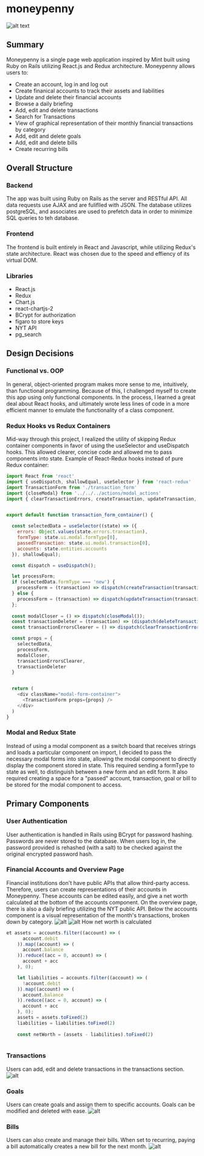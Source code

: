 # moneypenny

![alt text](https://github.com/jacobprall/moneypenny/blob/master/app/assets/images/splash.png)

## Summary

Moneypenny is a single page web application inspired by Mint built using Ruby on Rails utilizing React.js and Redux architecture. 
Moneypenny allows users to:

- Create an account, log in and log out
- Create finanical accounts to track their assets and liabilities
- Update and delete their financial accounts
- Browse a daily briefing
- Add, edit and delete transactions
- Search for Transactions
- View of graphical representation of their monthly financial transactions by category
- Add, edit and delete goals
- Add, edit and delete bills
- Create recurring bills

## Overall Structure

### Backend
The app was built using Ruby on Rails as the server and RESTful API. All data requests use AJAX and are fuliflled with JSON. The database utilizes postgreSQL, and associates are used to prefetch data in order to minimize SQL queries to teh database.

### Frontend
The frontend is built entirely in React and Javascript, while utilizing Redux's state architecture. React was chosen due to the speed and effiency of its virtual DOM. 

### Libraries
- React.js
- Redux
- Chart.js
- react-chartjs-2
- BCrypt for authorization
- figaro to store keys
- NYT API
- pg_search

## Design Decisions
### Functional vs. OOP
In general, object-oriented program makes more sense to me, intuitively, than functional programming. Because of this, I challenged myself to create this app using only functional components. In the process, I learned a great deal about React hooks, and ultimately wrote less lines of code in a more efficient manner to emulate the functionality of a class component.


### Redux Hooks vs Redux Containers
Mid-way through this project, I realized the utility of skipping Redux container components in favor of using the useSelector and useDispatch hooks. This allowed clearer, concise code and allowed me to pass components into state.
Example of React-Redux hooks instead of pure Redux container:
```javascript
import React from 'react'
import { useDispatch, shallowEqual, useSelector } from 'react-redux'
import TransactionForm from './transaction_form'
import {closeModal} from '../../../actions/modal_actions'
import { clearTransactionErrors, createTransaction, updateTransaction, deleteTransaction } from '../../../actions/transaction_actions'


export default function transaction_form_container() {

  const selectedData = useSelector((state) => ({
    errors: Object.values(state.errors.transaction),
    formType: state.ui.modal.formType[0],
    passedTransaction: state.ui.modal.transaction[0],
    accounts: state.entities.accounts
  }), shallowEqual);

  const dispatch = useDispatch();

  let processForm;
  if (selectedData.formType === 'new') {
    processForm = (transaction) => dispatch(createTransaction(transaction));
  } else {
    processForm = (transaction) => dispatch(updateTransaction(transaction)); 
  };
  
  const modalCloser = () => dispatch(closeModal());
  const transactionDeleter = (transaction) => (dispatch(deleteTransaction(transaction)).then(() => modalCloser()))
  const transactionErrorsClearer = () => dispatch(clearTransactionErrors());

  const props = {
    selectedData,
    processForm,
    modalCloser,
    transactionErrorsClearer,
    transactionDeleter
  }


  return (
    <div className="modal-form-container">
      <TransactionForm props={props} />
    </div>
  )
}

```


### Modal and Redux State
Instead of using a modal component as a switch board that receives strings and loads a particular component on import, I decided to pass the necessary modal forms into state, allowing the modal component to directly display the component stored in state. This required sending a formType to state as well, to distinguish between a new form and an edit form. It also required creating a space for a "passed" account, transaction, goal or bill to be stored for the modal component to access.



## Primary Components
### User Authentication
User authentication is handled in Rails using BCrypt for password hashing. Passwords are never stored to the database. When users log in, the password provided is rehashed (with a salt) to be checked against the original encrypted password hash.


### Financial Accounts and Overview Page
Financial institutions don't have public APIs that allow third-party access. Therefore, users can create representations of their accounts in Moneypenny. These accounts can be edited easily, and give a net worth calculated at the bottom of the accounts component.
On the overview page, there is also a daily briefing utilizing the NYT public API. Below the accounts component is a visual representation of the month's transactions, broken down by category.
![alt](https://github.com/jacobprall/moneypenny/blob/master/app/assets/images/overview1.png)
![alt](https://github.com/jacobprall/moneypenny/blob/master/app/assets/images/overview2.png)
How net worth is calculated
```javascript
et assets = accounts.filter((account) => (
      account.debit
    )).map((account) => (
      account.balance
    )).reduce((acc = 0, account) => (
      account + acc
    ), 0);

    let liabilities = accounts.filter((account) => (
      !account.debit
    )).map((account) => (
      account.balance
    )).reduce((acc = 0, account) => (
      account + acc
    ), 0);
    assets = assets.toFixed(2)
    liabilities = liabilities.toFixed(2)
    
    const netWorth = (assets - liabilities).toFixed(2)
  
```



### Transactions
Users can add, edit and delete transactions in the transactions section. 
![alt](https://github.com/jacobprall/moneypenny/blob/master/app/assets/images/transactions.png)


### Goals 
Users can create goals and assign them to specific accounts. Goals can be modified and deleted with ease.
![alt](https://github.com/jacobprall/moneypenny/blob/master/app/assets/images/goals.png)



### Bills
Users can also create and manage their bills. When set to recurring, paying a bill automatically creates a new bill for the next month. 
![alt](https://github.com/jacobprall/moneypenny/blob/master/app/assets/images/bills.png)


